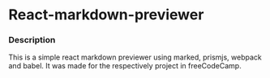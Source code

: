 # React-markdown-previewer

### Description

This is a simple react markdown previewer using marked, prismjs, webpack and babel. It was made for the respectively project in freeCodeCamp.